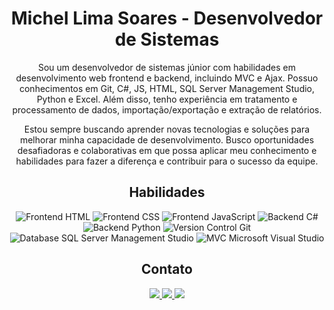 <h1 align="center">Michel Lima Soares - Desenvolvedor de Sistemas</h1>

<p align="center">Sou um desenvolvedor de sistemas júnior com habilidades em desenvolvimento web frontend e backend, incluindo MVC e Ajax. Possuo conhecimentos em Git, C#, JS, HTML, SQL Server Management Studio, Python e Excel. Além disso, tenho experiência em tratamento e processamento de dados, importação/exportação e extração de relatórios.</p>

<p align="center">Estou sempre buscando aprender novas tecnologias e soluções para melhorar minha capacidade de desenvolvimento. Busco oportunidades desafiadoras e colaborativas em que possa aplicar meu conhecimento e habilidades para fazer a diferença e contribuir para o sucesso da equipe.</p>

<h2 align="center">Habilidades</h2>

<p align="center">
  <img src="https://img.shields.io/badge/Frontend-HTML-orange" alt="Frontend HTML">
  <img src="https://img.shields.io/badge/Frontend-CSS-blue" alt="Frontend CSS">
  <img src="https://img.shields.io/badge/Frontend-JavaScript-yellow" alt="Frontend JavaScript">
  <img src="https://img.shields.io/badge/Backend-C%23-green" alt="Backend C#">
  <img src="https://img.shields.io/badge/Backend-Python-green" alt="Backend Python">
  <img src="https://img.shields.io/badge/Version%20Control-Git-red" alt="Version Control Git">
  <img src="https://img.shields.io/badge/Database-SQL%20Server%20Management%20Studio-lightgrey" alt="Database SQL Server Management Studio">
  <img src="https://img.shields.io/badge/MVC-Microsoft%20Visual%20Studio-blueviolet" alt="MVC Microsoft Visual Studio">
</p>

<h2 align="center">Contato</h2>

<p align="center">
  <a href="tel:+5511992341757">
    <img src="https://img.shields.io/badge/Telefone-+55%2011%2099234--1757-blue?style=flat-square">
  </a>
  <a href="mailto:michellimasoares2017@gmail.com">
    <img src="https://img.shields.io/badge/Gmail-michellimasoares2017%40gmail.com-red?style=flat-square&logo=gmail">
  </a>
  <a href="https://www.linkedin.com/in/michel-soares-20202020">
    <img src="https://img.shields.io/badge/LinkedIn-Michel%20Lima%20Soares-blue?style=flat-square&logo=linkedin">
  </a>
</p>
